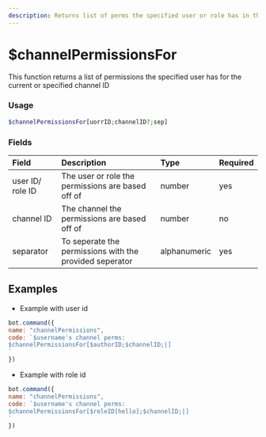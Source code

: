 ```yaml
---
description: Returns list of perms the specified user or role has in the channel
---
```


# $channelPermissionsFor

This function returns a list of permissions the specified user has for the current or specified channel ID

### Usage 
```php
$channelPermissionsFor[uorrID;channelID?;sep]
```

### Fields

| Field | Description | Type | Required |
| :--- | :--- | :--- | :--- |
| user ID/ role ID | The user or role the permissions are based off of | number | yes |
| channel ID | The channel the permissions are based off of | number | no |
| separator | To seperate the permissions with the provided seperator | alphanumeric | yes |

## Examples

- Example with user id

```javascript
bot.command({
name: "channelPermissions",
code: `$username's channel perms:
$channelPermissionsFor[$authorID;$channelID;|]
`
})
```
- Example with role id

```javascript
bot.command({
name: "channelPermissions",
code: `$username's channel perms:
$channelPermissionsFor[$roleID[hello];$channelID;|]
`
})
```

